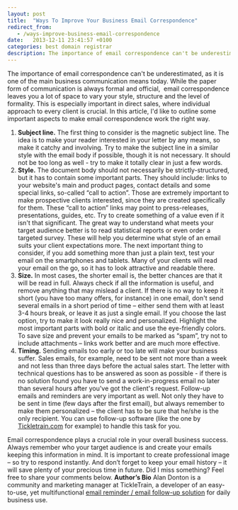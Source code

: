 ```yaml
---
layout: post
title:  "Ways To Improve Your Business Email Correspondence"
redirect_from:
   - /ways-improve-business-email-correspondence
date:   2013-12-11 23:41:57 +0100
categories: best domain registrar
description: The importance of email correspondence can't be underestimated, as it is one of the main business communication means today. While the paper form of communication is always formal and official,  emai
---
```


The importance of email correspondence can't be underestimated, as it is one of the main business communication means today. While the paper form of communication is always formal and official,  email correspondence leaves you a lot of space to vary your style, structure and the level of formality. This is especially important in direct sales, where individual approach to every client is crucial. In this article, I'd like to outline some important aspects to make email correspondence work the right way.

1. **Subject line.** The first thing to consider is the magnetic subject line. The idea is to make your reader interested in your letter by any means, so make it catchy and involving. Try to make the subject line in a similar style with the email body if possible, though it is not necessary. It should not be too long as well - try to make it totally clear in just a few words.
2. **Style.** The document body should not necessarily be strictly-structured, but it has to contain some important parts. They should include: links to your website's main and product pages, contact details and some special links, so-called “call to action”. Those are extremely important to make prospective clients interested, since they are created specifically for them. These “call to action” links may point to press-releases, presentations, guides, etc. Try to create something of a value even if it isn't that significant. The great way to understand what meets your target audience better is to read statistical reports or even order a targeted survey. These will help you determine what style of an email suits your client expectations more. The next important thing to consider, if you add something more than just a plain text, test your email on the smartphones and tablets. Many of your clients will read your email on the go, so it has to look attractive and readable there.
3. **Size.** In most cases, the shorter email is, the better chances are that it will be read in full. Always check if all the information is useful, and remove anything that may mislead a client. If there is no way to keep it short (you have too many offers, for instance) in one email, don't send several emails in a short period of time – either send them with at least 3-4 hours break, or leave it as just a single email. If you choose the last option, try to make it look really nice and personalized. Highlight the most important parts with bold or italic and use the eye-friendly colors. To save size and prevent your emails to be marked as “spam”, try not to include attachments – links work better and are much more effective.
4. **Timing.** Sending emails too early or too late will make your business suffer. Sales emails, for example, need to be sent not more than a week and not less than three days before the actual sales start. The letter with technical questions has to be answered as soon as possible - if there is no solution found you have to send a work-in-progress email no later than several hours after you've got the client's request. Follow-up emails and reminders are very important as well. Not only they have to be sent in time (few days after the first email), but always remember to make them personalized – the client has to be sure that he/she is the only recipient. You can use follow-up software (like the one by [Tickletrain.com](http://tickletrain.com/) for example) to handle this task for you.
 
 Email correspondence plays a crucial role in your overall business success. Always remember who your target audience is and create your emails keeping this information in mind. It is important to create professional image – so try to respond instantly. And don’t forget to keep your email history – it will save plenty of your precious time in future. Did I miss something? Feel free to share your comments below. **Author’s Bio** Alan Donton is a community and marketing manager at TickleTrain, a developer of an easy-to-use, yet multifunctional [email reminder / email follow-up solution](http://tickletrain.com/) for daily business use.